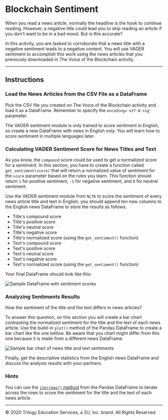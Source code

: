 # Blockchain Sentiment

When you read a news article, normally the headline is the hook to continue reading. However, a negative title could lead you to skip reading an article if you don't want to be in a bad mood. But is this accurate?

In this activity, you are tasked to corroborate that a news title with a negative sentiment leads to a negative content. You will use VADER sentiment to accomplish this work using the news articles that you previously downloaded in The Voice of the Blockchain activity.

---

## Instructions

### Load the News Articles from the CSV File as a DataFrame

Pick the CSV file you created on The Voice of the Blockchain activity and load it as a DataFrame. Remember to specify the `encoding='utf-8-sig'` parameter.

The VADER sentiment module is only trained to score sentiment in English, so create a new DataFrame with news in English only. You will learn how to score sentiment in multiple languages later.

### Calculating VADER Sentiment Score for News Titles and Text

As you know, the `compound` score could be used to get a normalized score for a sentiment. In this section, you have to create a function called `get_sentiment(score)` that will return a normalized value of sentiment for the `score` parameter based on the rules you learn. This function should return `1` for positive sentiment, `-1` for negative sentiment, and `0` for neutral sentiment.

Use the VADER sentiment module from `NLTK` to score the sentiment of every news article title and text in English; you should append ten new columns to the English news DataFrame to store the results as follows.

* Title's compound score
* Title's positive score
* Title's neutral score
* Title's negative score
* Title's normalized score (using the `get_sentiment()` function)
* Text's compound score
* Text's positive score
* Text's neutral score
* Text's negative score
* Text's normalized score (using the `get_sentiment()` function)

Your final DataFrame should look like this:

![Sample DataFrame with sentiment scores](Images/blockchain_feelings_df.png)

### Analyzing Sentiments Results

How the sentiment of the title and the text differs in news articles?

To answer this question, on this section you will create a bar chart contrasting the normalized sentiment for the title and the text of each news article. Use the build-in `plot()` method of the Pandas DataFrame to create a bar chart like the one bellow. Be aware that you chart might differ from this one because it is made from a different news DataFrame.

![Sample bar chart of news title and text sentiments](Images/blockchain_feelings_bar_chart.png)

Finally, get the descriptive statistics from the English news DataFrame and discuss the analysis results with your partners.

### Hints

You can use the [`iterrows()` method](https://stackoverflow.com/a/16476974/4325668) from the Pandas DataFrame to iterate across the rows to score the sentiment for the title and the text of each news article.

---

© 2020 Trilogy Education Services, a 2U, Inc. brand. All Rights Reserved.
